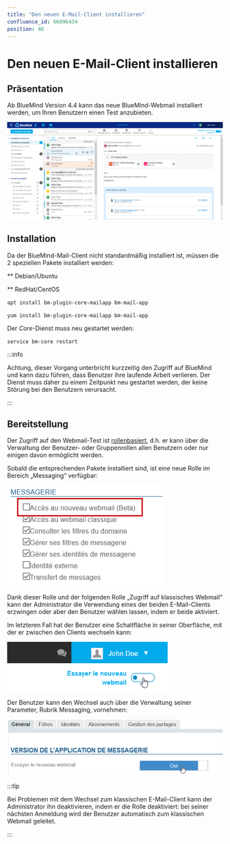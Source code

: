 ```yaml
---
title: "Den neuen E-Mail-Client installieren"
confluence_id: 66096434
position: 46
---
```

# Den neuen E-Mail-Client installieren


## Präsentation

Ab BlueMind Version 4.4 kann das neue BlueMind-Webmail installiert werden, um Ihren Benutzern einen Test anzubieten.

![](../attachments/66096434/66100040.png)


## Installation

Da der BlueMind-Mail-Client nicht standardmäßig installiert ist, müssen die 2 speziellen Pakete installiert werden:


**
Debian/Ubuntu


**
RedHat/CentOS


```
apt install bm-plugin-core-mailapp bm-mail-app
```


```
yum install bm-plugin-core-mailapp bm-mail-app
```


Der *Core*-Dienst muss neu gestartet werden:


```
service bm-core restart
```


:::info

Achtung, dieser Vorgang unterbricht kurzzeitig den Zugriff auf BlueMind und kann dazu führen, dass Benutzer ihre laufende Arbeit verlieren. Der Dienst muss daher zu einem Zeitpunkt neu gestartet werden, der keine Störung bei den Benutzern verursacht.

:::

## Bereitstellung

Der Zugriff auf den Webmail-Test ist [rollenbasiert](/Guide_de_l_administrateur/Gestion_des_entites/Utilisateurs/Les_rôles_droits_d_accès_et_d_administration/), d.h. er kann über die Verwaltung der Benutzer- oder Gruppenrollen allen Benutzern oder nur einigen davon ermöglicht werden.

Sobald die entsprechenden Pakete installiert sind, ist eine neue Rolle im Bereich „Messaging“ verfügbar:

![](../attachments/66096434/66100046.png)

Dank dieser Rolle und der folgenden Rolle „Zugriff auf klassisches Webmail“ kann der Administrator die Verwendung eines der beiden E-Mail-Clients erzwingen oder aber den Benutzer wählen lassen, indem er beide aktiviert.

Im letzteren Fall hat der Benutzer eine Schaltfläche in seiner Oberfläche, mit der er zwischen den Clients wechseln kann:

![](../attachments/66096434/66100044.png)

Der Benutzer kann den Wechsel auch über die Verwaltung seiner Parameter, Rubrik Messaging, vornehmen:

![](../attachments/66096434/66100043.png)


:::tip

Bei Problemen mit dem Wechsel zum klassischen E-Mail-Client kann der Administrator ihn deaktivieren, indem er die Rolle deaktiviert: bei seiner nächsten Anmeldung wird der Benutzer automatisch zum klassischen Webmail geleitet.

:::


